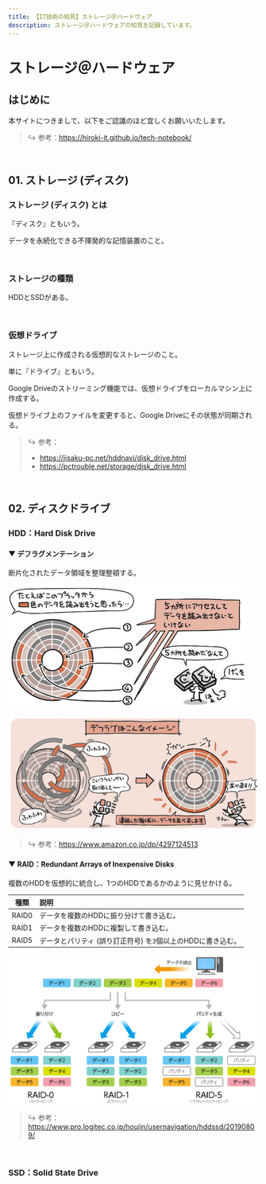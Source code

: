 ```yaml
---
title: 【IT技術の知見】ストレージ＠ハードウェア
description: ストレージ＠ハードウェアの知見を記録しています。
---
```


# ストレージ＠ハードウェア

## はじめに

本サイトにつきまして、以下をご認識のほど宜しくお願いいたします。



> ↪️ 参考：https://hiroki-it.github.io/tech-notebook/

<br>


## 01. ストレージ (ディスク) 

### ストレージ (ディスク) とは

『ディスク』ともいう。

データを永続化できる不揮発的な記憶装置のこと。



<br>

### ストレージの種類

HDDとSSDがある。



<br>

### 仮想ドライブ

ストレージ上に作成される仮想的なストレージのこと。

単に『ドライブ』ともいう。

Google Driveのストリーミング機能では、仮想ドライブをローカルマシン上に作成する。

仮想ドライブ上のファイルを変更すると、Google Driveにその状態が同期される。



> ↪️ 参考：
>
> - https://jisaku-pc.net/hddnavi/disk_drive.html
> - https://pctrouble.net/storage/disk_drive.html

<br>

## 02. ディスクドライブ

### HDD：Hard Disk Drive

#### ▼ デフラグメンテーション

断片化されたデータ領域を整理整頓する。




![p184-1](https://raw.githubusercontent.com/hiroki-it/tech-notebook-images/master/images/p184-1.png)

![p184-2](https://raw.githubusercontent.com/hiroki-it/tech-notebook-images/master/images/p184-2.png)

> ↪️ 参考：https://www.amazon.co.jp/dp/4297124513


#### ▼ RAID：Redundant Arrays of Inexpensive Disks

複数のHDDを仮想的に統合し、1つのHDDであるかのように見せかける。




| 種類  | 説明                                              |
|-------|:------------------------------------------------|
| RAID0 | データを複数のHDDに振り分けて書き込む。                       |
| RAID1 | データを複数のHDDに複製して書き込む。                        |
| RAID5 | データとパリティ (誤り訂正符号) を```3```個以上のHDDに書き込む。 |

![RAIDの種類](https://raw.githubusercontent.com/hiroki-it/tech-notebook-images/master/images/RAIDの種類.png)

> ↪️ 参考：https://www.pro.logitec.co.jp/houjin/usernavigation/hddssd/20190809/


<br>

### SSD：Solid State Drive

<br>
